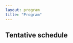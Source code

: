 ```yaml
---
layout: program
title: "Program"
---
```


## Tentative schedule

<!-- # Program -->

<!-- <br> -->

<!-- #### Talks and Poster Sessions -->
<!-- Schedule to be announced at a later time. Please see the [Call for Papers](../call4papers) page for more information on how to submit your research to the workshop. -->

<!-- <br> -->

<!-- #### Hackathon -->
<!-- There will be a hackathon featuring a tutorial and a hands-on session focused on MIR applications in Latin American music. Participants will have the opportunity to work with Latin American datasets and develop AI tools and data loaders that contribute to the MIR and Music-AI community. -->

<!-- <br> -->

<!-- #### Music Program -->
<!-- The workshop will have a music program with some local tunes, such as Brazilian samba. -->
